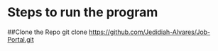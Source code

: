 # Steps to run the program

##Clone the Repo
git clone https://github.com/Jedidiah-Alvares/Job-Portal.git


